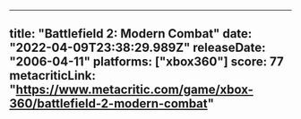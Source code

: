 
---
title: "Battlefield 2: Modern Combat"
date: "2022-04-09T23:38:29.989Z"
releaseDate: "2006-04-11"
platforms: ["xbox360"]
score: 77
metacriticLink: "https://www.metacritic.com/game/xbox-360/battlefield-2-modern-combat"
---
